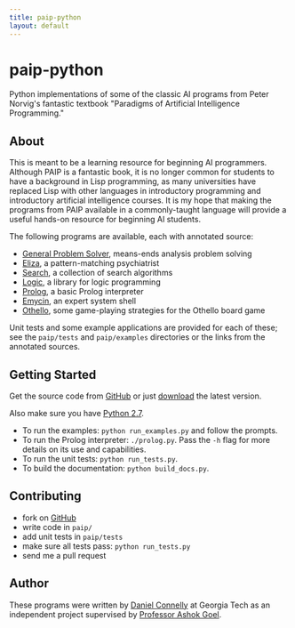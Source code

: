 ```yaml
---
title: paip-python
layout: default
---
```


paip-python
===========

Python implementations of some of the classic AI programs from Peter Norvig's
fantastic textbook "Paradigms of Artificial Intelligence Programming."

About
-----

This is meant to be a learning resource for beginning AI programmers.  Although
PAIP is a fantastic book, it is no longer common for students to have a
background in Lisp programming, as many universities have replaced Lisp with
other languages in introductory programming and introductory artificial
intelligence courses.  It is my hope that making the programs from PAIP
available in a commonly-taught language will provide a useful hands-on resource
for beginning AI students.

The following programs are available, each with annotated source:

- [General Problem Solver][GPS], means-ends analysis problem solving
- [Eliza][], a pattern-matching psychiatrist
- [Search][], a collection of search algorithms
- [Logic][], a library for logic programming
- [Prolog][], a basic Prolog interpreter
- [Emycin][], an expert system shell
- [Othello][], some game-playing strategies for the Othello board game

Unit tests and some example applications are provided for each of these; see the
`paip/tests` and `paip/examples` directories or the links from the annotated
sources.

[GPS]: http://dhconnelly.github.com/paip-python/docs/paip/gps.html
[Eliza]: http://dhconnelly.github.com/paip-python/docs/paip/eliza.html
[Search]: http://dhconnelly.github.com/paip-python/docs/paip/search.html
[Logic]: http://dhconnelly.github.com/paip-python/docs/paip/logic.html
[Prolog]: http://dhconnelly.github.com/paip-python/docs/prolog.html
[Emycin]: http://dhconnelly.github.com/paip-python/docs/paip/emycin.html
[Othello]: http://dhconnelly.github.com/paip-python/docs/paip/othello.html

Getting Started
---------------

Get the source code from [GitHub](https://github.com/dhconnelly/paip-python) or
just [download](https://github.com/dhconnelly/paip-python/zipball/master) the
latest version.

Also make sure you have [Python 2.7](http://python.org/download/releases).

- To run the examples: `python run_examples.py` and follow the prompts.
- To run the Prolog interpreter: `./prolog.py`.  Pass the `-h` flag for more
  details on its use and capabilities.
- To run the unit tests: `python run_tests.py`.
- To build the documentation: `python build_docs.py`.

Contributing
------------

- fork on [GitHub](https://github.com/dhconnelly/paip-python)
- write code in `paip/`
- add unit tests in `paip/tests`
- make sure all tests pass: `python run_tests.py`
- send me a pull request

Author
------

These programs were written by [Daniel Connelly](http://dhconnelly.com) at
Georgia Tech as an independent project supervised by [Professor Ashok
Goel](http://home.cc.gatech.edu/dil/3).
